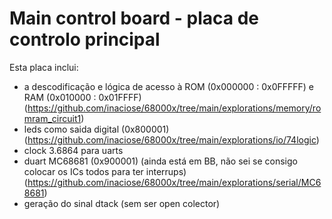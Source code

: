 # Main control board - placa de controlo principal

Esta placa inclui:
- a descodificação e lógica de acesso à ROM (0x000000 : 0x0FFFFF) e RAM (0x010000 : 0x01FFFF) (https://github.com/inaciose/68000x/tree/main/explorations/memory/romram_circuit1)
- leds como saida digital (0x800001) (https://github.com/inaciose/68000x/tree/main/explorations/io/74logic)
- clock 3.6864 para uarts
- duart MC68681 (0x900001) (ainda está em BB, não sei se consigo colocar os ICs todos para ter interrups) (https://github.com/inaciose/68000x/tree/main/explorations/serial/MC68681)
- geração do sinal dtack (sem ser open colector)


